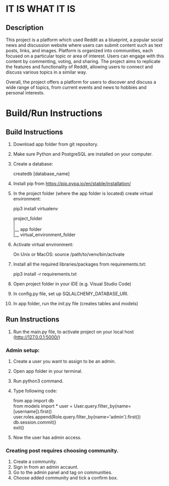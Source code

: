 # IT IS WHAT IT IS

## Description

This project is a platform which used Reddit as a blueprint, a popular social news and discussion website where users can submit content such as text posts, links, and images. Platform is organized into communities, each focused on a particular topic or area of interest. Users can engage with this content by commenting, voting, and sharing. The project aims to replicate the features and functionality of Reddit, allowing users to connect and discuss various topics in a similar way.

Overall, the project offers a platform for users to discover and discuss a wide range of topics, from current events and news to hobbies and personal interests.

# Build/Run Instructions

## Build Instructions
1. Download app folder from git repository.
2. Make sure Python and PostgreSQL are installed on your computer.
3. Create a database:  
  
   createdb [database_name]  
     
4. Install pip from https://pip.pypa.io/en/stable/installation/
5. In the project folder (where the app folder is located) create virtual environment:  
  
   pip3 install virtualenv  
     
   project_folder  
   |  
   |__ app folder  
   |__ virtual_environment_folder  
     
6. Activate virtual environment:  
  
   On Unix or MacOS: source /path/to/venv/bin/activate  
     
7. Install all the required libraries/packages from requirements.txt:  
  
   pip3 install -r requirements.txt
  
8. Open project folder in your IDE (e.g. Visual Studio Code)
9. In config.py file, set up SQLALCHEMY_DATABASE_URI.
10. In app folder, run the _init_.py file (creates tables and models)

## Run Instructions
1. Run the main.py file, to activate project on your local host (http://127.0.0.1:5000/) 

### Admin setup:
1. Create a user you want to assign to be an admin.
2. Open app folder in your terminal.
3. Run python3 command.
4. Type following code:  
  
   from app import db  
   from models import * 
   user = User.query.filter_by(name=[username]).first()  
   user.roles.append(Role.query.filter_by(name='admin').first())  
   db.session.commit()  
   exit()  
     
5. Now the user has admin access.

### Creating post requires choosing community.
1. Create a community.
2. Sign in from an admin accaunt.
3. Go to the admin panel and tag on communities.
4. Choose added community and tick a confirm box.
